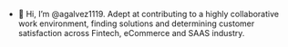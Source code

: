 - 👋 Hi, I’m @agalvez1119.
Adept at contributing to a highly collaborative work environment, finding solutions and determining customer satisfaction across Fintech, eCommerce and SAAS industry. 

<!---
agalvez1119/agalvez1119 is a ✨ special ✨ repository because its `README.md` (this file) appears on your GitHub profile.
You can click the Preview link to take a look at your changes.
--->
